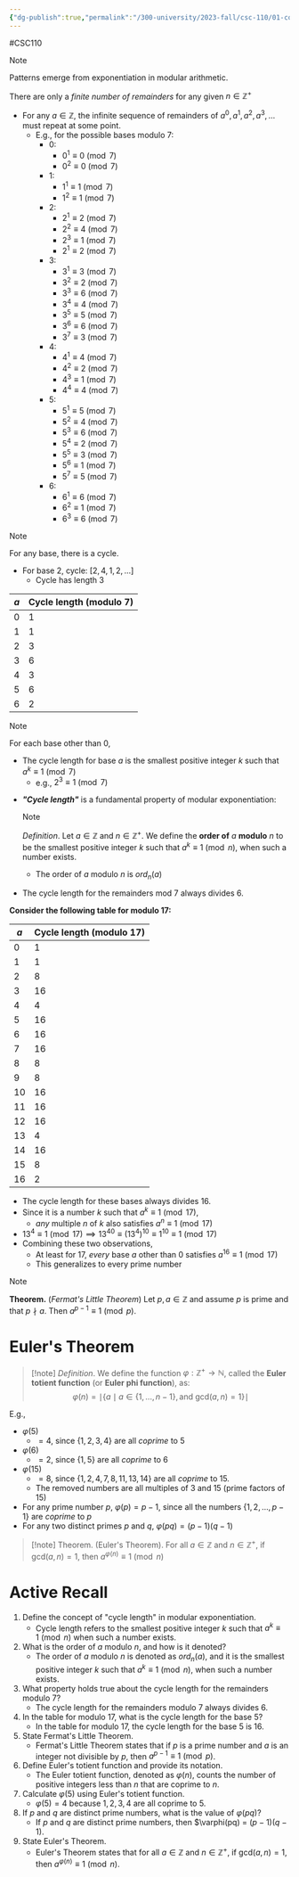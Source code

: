 ```yaml
---
{"dg-publish":true,"permalink":"/300-university/2023-fall/csc-110/01-course-notes/7-number-theory/7-5-modular-exponentiation-and-order/","created":"2023-10-20T22:24:13.438-04:00","updated":"2023-12-14T00:13:17.432-05:00"}
---
```


#CSC110 

> [!note]
> Patterns emerge from exponentiation in modular arithmetic.

There are only a *finite number of remainders* for any given $n \in \mathbb{Z}^{+}$
- For any $a \in \mathbb{Z}$, the infinite sequence of remainders of $a^{0}, a^{1}, a^{2}, a^{3}, ...$ must repeat at some point.
	- E.g., for the possible bases modulo 7:
		- 0:
			- $0^{1} \equiv 0 \pmod{7}$
			- $0^{2} \equiv 0 \pmod{7}$
		- 1: 
			- $1^{1} \equiv 1 \pmod{7}$
			- $1^{2} \equiv 1 \pmod{7}$
		- 2:
			- $2^{1} \equiv 2 \pmod{7}$
			- $2^{2} \equiv 4 \pmod{7}$
			- $2^{3} \equiv 1 \pmod{7}$
			- $2^{1} \equiv 2 \pmod{7}$
		- 3:
			- $3^{1}\equiv 3 \pmod{7}$
			- $3^{2} \equiv 2 \pmod{7}$
			- $3^{3}\equiv 6 \pmod{7}$
			- $3^{4} \equiv 4 \pmod{7}$
			- $3^{5} \equiv 5 \pmod{7}$
			- $3^{6} \equiv 6 \pmod{7}$
			- $3^{7} \equiv 3 \pmod{7}$
		- 4:
			- $4^{1} \equiv 4 \pmod{7}$
			- $4^{2} \equiv 2 \pmod{7}$
			- $4^{3} \equiv 1 \pmod{7}$
			- $4^{4} \equiv 4 \pmod{7}$
		- 5:
			- $5^{1} \equiv 5 \pmod{7}$
			- $5^{2} \equiv 4 \pmod{7}$
			- $5^{3} \equiv 6 \pmod{7}$
			- $5^{4} \equiv 2 \pmod{7}$
			- $5^{5} \equiv 3 \pmod{7}$
			- $5^{6} \equiv 1 \pmod{7}$
			- $5^{7} \equiv 5 \pmod{7}$
		- 6:
			- $6^{1} \equiv 6 \pmod{7}$
			- $6^{2} \equiv 1 \pmod{7}$
			- $6^{3} \equiv 6 \pmod{7}$

> [!note] 
> For any base, there is a cycle.
> - For base 2, cycle: $[2,4,1,2,...]$
> 	- Cycle has length 3

$a$ | Cycle length (modulo 7)
--|----
0 | 1
1 | 1
2 | 3
3| 6
4 | 3
5 | 6
6|2

> [!note]
> For each base other than 0,
> - The cycle length for base $a$ is the smallest positive integer $k$ such that $a^{k} \equiv 1 \pmod{7}$
> 	- e.g., $2^{3} \equiv 1 \pmod{7}$

- ***"Cycle length"*** is a fundamental property of modular exponentiation:
	> [!note] 
	> *Definition*. Let $a \in \mathbb{Z}$ and $n \in \mathbb{Z}^{+}$. We define the **order of** $a$ **modulo** $n$ to be the smallest positive integer $k$ such that $a^{k} \equiv 1 \pmod{n}$, when such a number exists.
	- The order of $a$ modulo $n$ is $ord_{n}(a)$

- The cycle length for the remainders mod 7 always divides 6.

**Consider the following table for modulo 17:**

|$a$|Cycle length (modulo 17)|
|---|---|
|0|1|
|1|1|
|2|8|
|3|16|
|4|4|
|5|16|
|6|16|
|7|16|
|8|8|
|9|8|
|10|16|
|11|16|
|12|16|
|13|4|
|14|16|
|15|8|
|16|2|

- The cycle length for these bases always divides 16.
- Since it is a number $k$ such that $a^{k} \equiv 1 \pmod{17}$,
	- *any* multiple $n$ of $k$ also satisfies $a^{n} \equiv 1 \pmod{17}$
- $13^{4} \equiv 1 \pmod{17} \implies 13^{40} \equiv (13^{4})^{10} \equiv 1^{10} \equiv 1 \pmod{17}$
- Combining these two observations,
	- At least for 17, *every* base $a$ other than 0 satisfies $a^{16} \equiv 1 \pmod{17}$
	- This generalizes to every prime number

> [!note] 
> **Theorem.** (*Fermat's Little Theorem*)
> Let $p, a \in \mathbb{Z}$ and assume $p$ is prime and that $p \nmid a$. Then $a^{p-1} \equiv 1 \pmod{p}$.

# Euler's Theorem

> [!note] *Definition*.
> We define the function $\varphi : \mathbb{Z}^{+} \rightarrow \mathbb{N}$, called the **Euler totient function** (or **Euler phi function**), as:
> $$\varphi(n) = \mid \{a \mid a \in \{1, ..., n-1 \}, \text{and gcd} (a, n) = 1 \} \mid$$

E.g.,
- $\varphi(5)$
	- $= 4$, since $\{1,2,3,4\}$ are all *coprime* to 5
- $\varphi(6)$
	- $= 2$, since $\{1,5\}$ are all *coprime* to 6
- $\varphi(15)$
	- $= 8$, since $\{1,2,4,7,8,11,13,14\}$ are all *coprime* to 15.
	- The removed numbers are all multiples of 3 and 15 (prime factors of 15)
- For any prime number $p$, $\varphi(p) = p - 1$, since all the numbers $\{1,2,...,p-1\}$ are *coprime* to $p$
- For any two distinct primes $p$ and $q$, $\varphi(pq) = (p-1)(q-1)$

> [!note] Theorem. (Euler's Theorem).
> For all $a \in \mathbb{Z}$ and $n \in \mathbb{Z}^{+}$, if gcd$(a,n) = 1$, then $a^{\varphi(n)} \equiv 1 \pmod{n}$

# Active Recall
1. Define the concept of "cycle length" in modular exponentiation.
    - Cycle length refers to the smallest positive integer $k$ such that $a^{k} \equiv 1 \pmod{n}$ when such a number exists.
2. What is the order of $a$ modulo $n$, and how is it denoted?
    - The order of $a$ modulo $n$ is denoted as $ord_{n}(a)$, and it is the smallest positive integer $k$ such that $a^{k} \equiv 1 \pmod{n}$, when such a number exists.
3. What property holds true about the cycle length for the remainders modulo 7?
    - The cycle length for the remainders modulo 7 always divides 6.
4. In the table for modulo 17, what is the cycle length for the base 5?
    - In the table for modulo 17, the cycle length for the base 5 is 16.
5. State Fermat's Little Theorem.
    - Fermat's Little Theorem states that if $p$ is a prime number and $a$ is an integer not divisible by $p$, then $a^{p-1} \equiv 1 \pmod{p}$.
6. Define Euler's totient function and provide its notation.
    - The Euler totient function, denoted as $\varphi(n)$, counts the number of positive integers less than $n$ that are coprime to $n$.
7. Calculate $\varphi(5)$ using Euler's totient function.
    - $\varphi(5) = 4$ because ${1, 2, 3, 4}$ are all coprime to 5.
8. If $p$ and $q$ are distinct prime numbers, what is the value of $\varphi(pq)$?
    - If $p$ and $q$ are distinct prime numbers, then $\varphi(pq) = $(p-1)(q-1)$.
9. State Euler's Theorem.
    - Euler's Theorem states that for all $a \in \mathbb{Z}$ and $n \in \mathbb{Z}^{+}$, if gcd$(a,n) = 1$, then $a^{\varphi(n)} \equiv 1 \pmod{n}$.